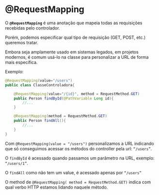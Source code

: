 # @RequestMapping

O **`@RequestMapping`** é uma anotação que mapeia todas as requisições recebidas pelo controlador.

Porém, podemos especificar qual tipo de requisição (GET, POST, etc.) queremos tratar.

Embora seja amplamente usado em sistemas legados, em projetos modernos, é comum usá-lo na classe para personalizar a URL de forma mais específica.

Exemplo:

```java
@RequestMapping(value="/users")
public class ClasseControladora{

	@RequestMapping(value="/{id}", method = RequestMethod.GET)
	public Person findById(@PathVariable Long id){
		//...
	}

    @RequestMapping(method = RequestMethod.GET)
	public Person findAll(){
		//...
	}
}
```

Com `@RequestMapping(value = "/users")` personalizamos a URL indicando que só conseguimos acessar os métodos do controller pela url: `“/users”`.

O `findById` é acessado quando passamos um parâmetro na URL, exemplo: `“/users/1”`.

O `findAll` como não tem um value, é acessado apenas por `“/users”`

O method de `@RequestMapping( method = RequestMethod.GET)` indica com qual verbo HTTP estamos lidando naquele método.
